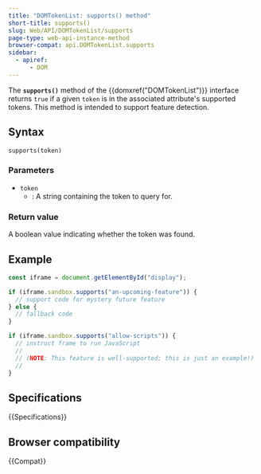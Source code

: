 ```yaml
---
title: "DOMTokenList: supports() method"
short-title: supports()
slug: Web/API/DOMTokenList/supports
page-type: web-api-instance-method
browser-compat: api.DOMTokenList.supports
sidebar:
  - apiref:
      - DOM
---
```


The **`supports()`** method of the {{domxref("DOMTokenList")}} interface
returns `true` if a given `token` is in the associated attribute's supported tokens.
This method is intended to support feature detection.

## Syntax

```js-nolint
supports(token)
```

### Parameters

- `token`
  - : A string containing the token to query for.

### Return value

A boolean value indicating whether the token was found.

## Example

```js
const iframe = document.getElementById("display");

if (iframe.sandbox.supports("an-upcoming-feature")) {
  // support code for mystery future feature
} else {
  // fallback code
}

if (iframe.sandbox.supports("allow-scripts")) {
  // instruct frame to run JavaScript
  //
  // (NOTE: This feature is well-supported; this is just an example!)
  //
}
```

## Specifications

{{Specifications}}

## Browser compatibility

{{Compat}}
